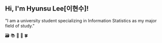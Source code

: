 ## Hi, I'm Hyunsu Lee[이현수]! 

"I am a university student specializing in Information Statistics as my major field of study."

🗃️
📚
📖
💼
🍀


<!--
**lhs544/lhs544** is a ✨ _special_ ✨ repository because its `README.md` (this file) appears on your GitHub profile.

Here are some ideas to get you started:

- 🔭 I’m currently working on ...
- 🌱 I’m currently learning ...
- 👯 I’m looking to collaborate on ...
- 🤔 I’m looking for help with ...
- 💬 Ask me about ...
- 📫 How to reach me: ...
- 😄 Pronouns: ...
- ⚡ Fun fact: ...
-->
